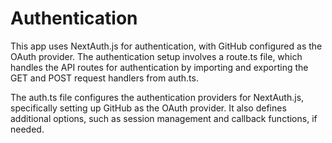 # Authentication

This app uses NextAuth.js for authentication, with GitHub configured as the OAuth provider. The authentication setup involves a route.ts file, which handles the API routes for authentication by importing and exporting the GET and POST request handlers from auth.ts.

The auth.ts file configures the authentication providers for NextAuth.js, specifically setting up GitHub as the OAuth provider. It also defines additional options, such as session management and callback functions, if needed.